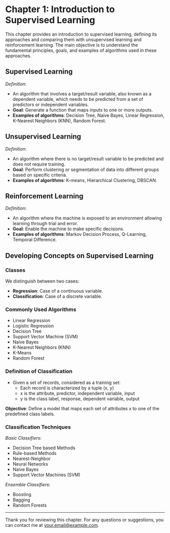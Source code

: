 # Chapter 1: Introduction to Supervised Learning

This chapter provides an introduction to supervised learning, defining its approaches and comparing them with unsupervised learning and reinforcement learning. The main objective is to understand the fundamental principles, goals, and examples of algorithms used in these approaches.

## Supervised Learning

*Definition*:
- An algorithm that involves a target/result variable, also known as a dependent variable, which needs to be predicted from a set of predictors or independent variables.
- **Goal**: Generate a function that maps inputs to one or more outputs.
- **Examples of algorithms**: Decision Tree, Naive Bayes, Linear Regression, K-Nearest Neighbors (KNN), Random Forest.

## Unsupervised Learning

*Definition*:
- An algorithm where there is no target/result variable to be predicted and does not require training.
- **Goal**: Perform clustering or segmentation of data into different groups based on specific criteria.
- **Examples of algorithms**: K-means, Hierarchical Clustering, DBSCAN.

## Reinforcement Learning

*Definition*:
- An algorithm where the machine is exposed to an environment allowing learning through trial and error.
- **Goal**: Enable the machine to make specific decisions.
- **Examples of algorithms**: Markov Decision Process, Q-Learning, Temporal Difference.

## Developing Concepts on Supervised Learning

### Classes

We distinguish between two cases:
- **Regression**: Case of a continuous variable.
- **Classification**: Case of a discrete variable.

### Commonly Used Algorithms

- Linear Regression
- Logistic Regression
- Decision Tree
- Support Vector Machine (SVM)
- Naive Bayes
- K-Nearest Neighbors (KNN)
- K-Means
- Random Forest

### Definition of Classification

- Given a set of records, considered as a training set:
  - Each record is characterized by a tuple (x, y)
  - x is the attribute, predictor, independent variable, input
  - y is the class label, response, dependent variable, output

**Objective**: Define a model that maps each set of attributes x to one of the predefined class labels.

### Classification Techniques

*Basic Classifiers*:
- Decision Tree based Methods
- Rule-based Methods
- Nearest-Neighbor
- Neural Networks
- Naive Bayes
- Support Vector Machines (SVM)

*Ensemble Classifiers*:
- Boosting
- Bagging
- Random Forests

---

Thank you for reviewing this chapter. For any questions or suggestions, you can contact me at [your.email@example.com](mailto:your.email@example.com).

